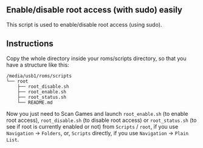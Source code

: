## Enable/disable root access (with sudo) easily

This script is used to enable/disable root access (using sudo).

## Instructions

Copy the whole directory inside your roms/scripts directory,
so that you have a structure like this:

    /media/usb1/roms/scripts
    └── root
        ├── root_disable.sh
        ├── root_enable.sh
        ├── root_status.sh
        └── README.md

Now you just need to Scan Games and launch `root_enable.sh` (to enable root access),
`root_disable.sh` (to disable root access)  or `root_status.sh`
(to see if root is currently enabled or not) from `Scripts` / `root`,
if you use `Navigation` -> `Folders`, or, `Scripts` directly,
if you use `Navigation` -> `Plain List`.
